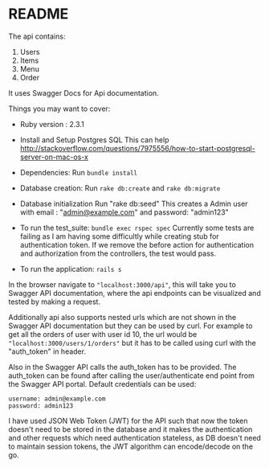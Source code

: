 # README

The api contains:
1. Users
2. Items
3. Menu
4. Order

It uses Swagger Docs for Api documentation.

Things you may want to cover:

* Ruby version : 2.3.1

* Install and Setup Postgres SQL
This can help http://stackoverflow.com/questions/7975556/how-to-start-postgresql-server-on-mac-os-x

* Dependencies: Run ```bundle install```

* Database creation: Run ```rake db:create``` and ```rake db:migrate```

* Database initialization Run "rake db:seed"
This creates a Admin user with email : "admin@example.com" and password: "admin123"

* To run the test_suite:
```bundle exec rspec spec```
Currently some tests are failing as I am having some difficultly while creating stub for authentication token. If we remove the before action for authentication and authorization from the controllers, the test would pass.


* To run the application:
```rails s```

In the browser navigate to ```"localhost:3000/api"```, this will take you to Swagger API documentation, where the api endpoints can be visualized and tested by making a request.

Additionally api also supports nested urls which are not shown in the Swagger API documentation but they can be used by curl. For example to get all the orders of user with user id 10, the url would be ```"localhost:3000/users/1/orders"``` but it has to be called using curl with the "auth\_token" in header.

Also in the Swagger API calls the auth\_token has to be provided. The auth\_token can be found after calling the user/authenticate end point from the Swagger API portal.
Default credentials can be used:
```
username: admin@example.com
password: admin123
```

I have used JSON Web Token (JWT) for the API such that now the token doesn't need to be stored in the database and it makes the authentication and other requests which need authentication stateless, as DB doesn't need to maintain session tokens, the JWT algorithm can encode/decode on the go.

